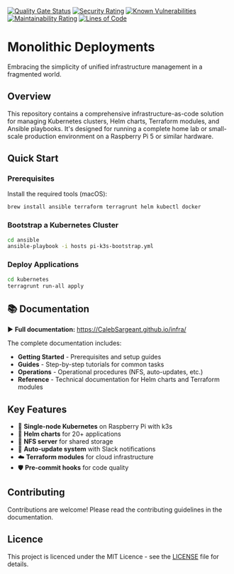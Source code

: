 <!-- Quality & Security Overview -->
[![Quality Gate Status](https://sonarcloud.io/api/project_badges/measure?project=CalebSargeant_infra&metric=alert_status)](https://sonarcloud.io/summary/new_code?id=CalebSargeant_infra)
[![Security Rating](https://sonarcloud.io/api/project_badges/measure?project=CalebSargeant_infra&metric=security_rating)](https://sonarcloud.io/summary/new_code?id=CalebSargeant_infra)
[![Known Vulnerabilities](https://snyk.io/test/github/CalebSargeant/infra/badge.svg)](https://snyk.io/test/github/CalebSargeant/infra)
[![Maintainability Rating](https://sonarcloud.io/api/project_badges/measure?project=CalebSargeant_infra&metric=sqale_rating)](https://sonarcloud.io/summary/new_code?id=CalebSargeant_infra)
[![Lines of Code](https://sonarcloud.io/api/project_badges/measure?project=CalebSargeant_infra&metric=ncloc)](https://sonarcloud.io/summary/new_code?id=CalebSargeant_infra)

# Monolithic Deployments

Embracing the simplicity of unified infrastructure management in a fragmented world.

## Overview

This repository contains a comprehensive infrastructure-as-code solution for managing Kubernetes clusters, Helm charts, Terraform modules, and Ansible playbooks. It's designed for running a complete home lab or small-scale production environment on a Raspberry Pi 5 or similar hardware.

## Quick Start

### Prerequisites

Install the required tools (macOS):

```bash
brew install ansible terraform terragrunt helm kubectl docker
```

### Bootstrap a Kubernetes Cluster

```bash
cd ansible
ansible-playbook -i hosts pi-k3s-bootstrap.yml
```

### Deploy Applications

```bash
cd kubernetes
terragrunt run-all apply
```

## 📚 Documentation

▶ **Full documentation:** https://CalebSargeant.github.io/infra/

The complete documentation includes:

- **Getting Started** - Prerequisites and setup guides
- **Guides** - Step-by-step tutorials for common tasks
- **Operations** - Operational procedures (NFS, auto-updates, etc.)
- **Reference** - Technical documentation for Helm charts and Terraform modules

## Key Features

- 🎯 **Single-node Kubernetes** on Raspberry Pi with k3s
- 🚀 **Helm charts** for 20+ applications
- 📁 **NFS server** for shared storage
- 🔄 **Auto-update system** with Slack notifications
- ☁️ **Terraform modules** for cloud infrastructure
- 🛡️ **Pre-commit hooks** for code quality

## Contributing

Contributions are welcome! Please read the contributing guidelines in the documentation.

## Licence

This project is licenced under the MIT Licence - see the [LICENSE](LICENSE) file for details.

